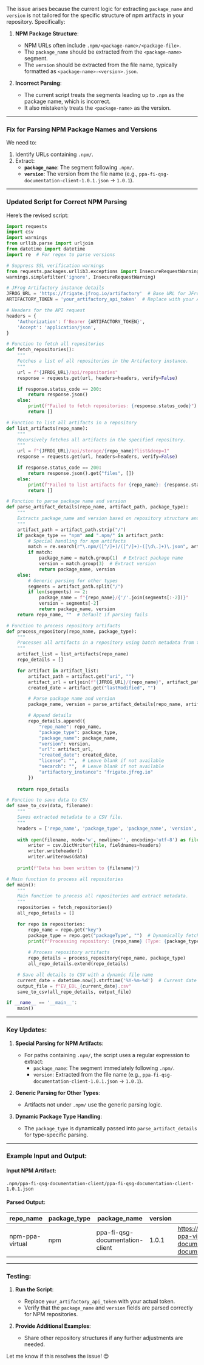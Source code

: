 The issue arises because the current logic for extracting `package_name` and `version` is not tailored for the specific structure of npm artifacts in your repository. Specifically:

1. **NPM Package Structure**:
   - NPM URLs often include `.npm/<package-name>/<package-file>`.
   - The `package_name` should be extracted from the `<package-name>` segment.
   - The `version` should be extracted from the file name, typically formatted as `<package-name>-<version>.json`.

2. **Incorrect Parsing**:
   - The current script treats the segments leading up to `.npm` as the package name, which is incorrect.
   - It also mistakenly treats the `<package-name>` as the version.

---

### Fix for Parsing NPM Package Names and Versions

We need to:
1. Identify URLs containing `.npm/`.
2. Extract:
   - **`package_name`**: The segment following `.npm/`.
   - **`version`**: The version from the file name (e.g., `ppa-fi-qsg-documentation-client-1.0.1.json` → `1.0.1`).

---

### Updated Script for Correct NPM Parsing

Here’s the revised script:

```python
import requests
import csv
import warnings
from urllib.parse import urljoin
from datetime import datetime
import re  # For regex to parse versions

# Suppress SSL verification warnings
from requests.packages.urllib3.exceptions import InsecureRequestWarning
warnings.simplefilter('ignore', InsecureRequestWarning)

# JFrog Artifactory instance details
JFROG_URL = 'https://frigate.jfrog.io/artifactory'  # Base URL for JFrog
ARTIFACTORY_TOKEN = 'your_artifactory_api_token'  # Replace with your API token

# Headers for the API request
headers = {
    'Authorization': f'Bearer {ARTIFACTORY_TOKEN}',
    'Accept': 'application/json',
}

# Function to fetch all repositories
def fetch_repositories():
    """
    Fetches a list of all repositories in the Artifactory instance.
    """
    url = f"{JFROG_URL}/api/repositories"
    response = requests.get(url, headers=headers, verify=False)

    if response.status_code == 200:
        return response.json()
    else:
        print(f"Failed to fetch repositories: {response.status_code}")
        return []

# Function to list all artifacts in a repository
def list_artifacts(repo_name):
    """
    Recursively fetches all artifacts in the specified repository.
    """
    url = f"{JFROG_URL}/api/storage/{repo_name}?list&deep=1"
    response = requests.get(url, headers=headers, verify=False)

    if response.status_code == 200:
        return response.json().get("files", [])
    else:
        print(f"Failed to list artifacts for {repo_name}: {response.status_code}")
        return []

# Function to parse package name and version
def parse_artifact_details(repo_name, artifact_path, package_type):
    """
    Extracts package_name and version based on repository structure and type.
    """
    artifact_path = artifact_path.strip("/")
    if package_type == "npm" and ".npm/" in artifact_path:
        # Special handling for npm artifacts
        match = re.search(r"\.npm/([^/]+)/([^/]+)-([\d\.]+)\.json", artifact_path)
        if match:
            package_name = match.group(1)  # Extract package name
            version = match.group(3)  # Extract version
            return package_name, version
    else:
        # Generic parsing for other types
        segments = artifact_path.split("/")
        if len(segments) >= 2:
            package_name = f"{repo_name}/{'/'.join(segments[:-2])}"
            version = segments[-2]
            return package_name, version
    return repo_name, ""  # Default if parsing fails

# Function to process repository artifacts
def process_repository(repo_name, package_type):
    """
    Processes all artifacts in a repository using batch metadata from the recursive listing.
    """
    artifact_list = list_artifacts(repo_name)
    repo_details = []

    for artifact in artifact_list:
        artifact_path = artifact.get("uri", "")
        artifact_url = urljoin(f"{JFROG_URL}/{repo_name}", artifact_path)
        created_date = artifact.get("lastModified", "")

        # Parse package name and version
        package_name, version = parse_artifact_details(repo_name, artifact_path, package_type)

        # Append details
        repo_details.append({
            "repo_name": repo_name,
            "package_type": package_type,
            "package_name": package_name,
            "version": version,
            "url": artifact_url,
            "created_date": created_date,
            "license": "",  # Leave blank if not available
            "secarch": "",  # Leave blank if not available
            "artifactory_instance": "frigate.jfrog.io"
        })
    
    return repo_details

# Function to save data to CSV
def save_to_csv(data, filename):
    """
    Saves extracted metadata to a CSV file.
    """
    headers = ['repo_name', 'package_type', 'package_name', 'version', 'url', 'created_date', 'license', 'secarch', 'artifactory_instance']
    
    with open(filename, mode='w', newline='', encoding='utf-8') as file:
        writer = csv.DictWriter(file, fieldnames=headers)
        writer.writeheader()
        writer.writerows(data)
    
    print(f"Data has been written to {filename}")

# Main function to process all repositories
def main():
    """
    Main function to process all repositories and extract metadata.
    """
    repositories = fetch_repositories()
    all_repo_details = []

    for repo in repositories:
        repo_name = repo.get("key")
        package_type = repo.get("packageType", "")  # Dynamically fetch the package type
        print(f"Processing repository: {repo_name} (Type: {package_type})")
        
        # Process repository artifacts
        repo_details = process_repository(repo_name, package_type)
        all_repo_details.extend(repo_details)

    # Save all details to CSV with a dynamic file name
    current_date = datetime.now().strftime('%Y-%m-%d')  # Current date in YYYY-MM-DD format
    output_file = f"EV_EOL_{current_date}.csv"
    save_to_csv(all_repo_details, output_file)

if __name__ == '__main__':
    main()
```

---

### Key Updates:

1. **Special Parsing for NPM Artifacts**:
   - For paths containing `.npm/`, the script uses a regular expression to extract:
     - `package_name`: The segment immediately following `.npm/`.
     - `version`: Extracted from the file name (e.g., `ppa-fi-qsg-documentation-client-1.0.1.json` → `1.0.1`).

2. **Generic Parsing for Other Types**:
   - Artifacts not under `.npm/` use the generic parsing logic.

3. **Dynamic Package Type Handling**:
   - The `package_type` is dynamically passed into `parse_artifact_details` for type-specific parsing.

---

### Example Input and Output:

#### Input NPM Artifact:
```plaintext
.npm/ppa-fi-qsg-documentation-client/ppa-fi-qsg-documentation-client-1.0.1.json
```

#### Parsed Output:
| repo_name          | package_type | package_name                     | version  | url                                                                                   | created_date              | license | secarch | artifactory_instance |
|--------------------|--------------|-----------------------------------|----------|---------------------------------------------------------------------------------------|---------------------------|---------|---------|-----------------------|
| npm-ppa-virtual    | npm          | ppa-fi-qsg-documentation-client  | 1.0.1    | https://frigate.jfrog.io/artifactory/npm-ppa-virtual/.npm/ppa-fi-qsg-documentation-client/ppa-fi-qsg-documentation-client-1.0.1.json | 2024-01-15T14:20:50.1234 |         |         | frigate.jfrog.io     |

---

### Testing:
1. **Run the Script**:
   - Replace `your_artifactory_api_token` with your actual token.
   - Verify that the `package_name` and `version` fields are parsed correctly for NPM repositories.

2. **Provide Additional Examples**:
   - Share other repository structures if any further adjustments are needed. 

Let me know if this resolves the issue! 😊
